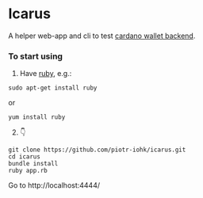 # Icarus

A helper web-app and cli to test [cardano wallet backend](https://github.com/input-output-hk/cardano-wallet).

### To start using

1. Have [ruby](https://www.ruby-lang.org/en/downloads/), e.g.:

```
sudo apt-get install ruby
```
or
```
yum install ruby
```
2. :point_down:
```
git clone https://github.com/piotr-iohk/icarus.git
cd icarus
bundle install
ruby app.rb
```
Go to http://localhost:4444/

